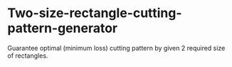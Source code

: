 # Two-size-rectangle-cutting-pattern-generator
Guarantee optimal (minimum loss) cutting pattern by given 2 required size of rectangles.

